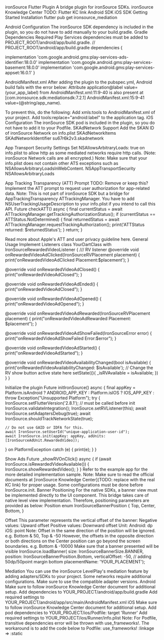 ironSource Flutter Plugin
A bridge plugin for ironSource SDKs.
ironSource Knowledge Center TODO: Flutter KC link
Android SDK
iOS SDK
Getting Started
Installation
flutter pub get ironsource_mediation

 
Android Configuration
The ironSource SDK dependency is included in the plugin, so you do not have to add manually to your build.gradle.
Gradle Dependencies Required
Play Services dependencies must be added to PROJECT_ROOT/android/app/build.gradle.
// PROJECT_ROOT/android/app/build.gradle
dependencies {
  
  implementation 'com.google.android.gms:play-services-ads-identifier:18.0.0'
  implementation 'com.google.android.gms:play-services-basement:18.0.0'
  implementation 'com.google.android.gms:play-services-appset:16.0.1'
}

AndroidManifest.xml
After adding the plugin to the pubspec.yml, Android build fails with the error below:
Attribute application@label value=(your_app_label) from AndroidManifest.xml:11:9-40
  is also present at [com.ironsource.sdk:mediationsdk:7.2.1] AndroidManifest.xml:15:9-41 value=(@string/app_name).

 
To prevent this, do the following:
Add xmls:tools to AndroidManifest.xml of your project.
Add tools:replace="android:label" to the application tag.
iOS Configuration
The ironSource SDK pod is included in the plugin, so you do not have to add it to your Podfile.
SKAdNetwork Support
Add the SKAN ID of ironSource Network on info.plist
<key>SKAdNetworkItems</key>
<array>
   <dict>
      <key>SKAdNetworkIdentifier</key>
      <string>su67r6k2v3.skadnetwork</string>
   </dict>
</array>

App Transport Security Settings
Set NSAllowsArbitraryLoads: true on info.plist to allow http as some mediated networks require http calls. (Note: ironSource Network calls are all encrypted.)
Note:
Make sure that your info.plist does not contain other ATS exceptions such as NSAllowsArbitraryLoadsInWebContent.
<key>NSAppTransportSecurity</key>
<dict>
  <key>NSAllowsArbitraryLoads</key>
  <true/>
</dict>

App Tracking Transparency (ATT) Prompt
TODO: Remove or keep this?
Implement the ATT prompt to request user authorization for app-related data.
Note: This is not part of ironSource SDK but a bridge for AppTrackingTransparency ATTrackingManager.
You have to add NSUserTrackingUsageDescription to your info.plist if you intend to call this API.
Future<void> checkATT() async {
  final currentStatus = await ATTrackingManager.getTrackingAuthorizationStatus();
  if (currentStatus == ATTStatus.NotDetermined) {
    final returnedStatus = await ATTrackingManager.requestTrackingAuthorization();
    print('ATTStatus returned: $returnedStatus');
  }
  return;
}

Read more about Apple's ATT and user privacy guideline here.
General Usage
Implement Listeners
class YourDartClass with IronSourceRewardedVideoListener {
  /// RV listener
  @override
  void onRewardedVideoAdClicked(IronSourceRVPlacement placement) {
    print('onRewardedVideoAdClicked Placement:$placement');
  }

  @override
  void onRewardedVideoAdClosed() {
    print("onRewardedVideoAdClosed");
  }

  @override
  void onRewardedVideoAdEnded() {
    print("onRewardedVideoAdClosed");
  }

  @override
  void onRewardedVideoAdOpened() {
    print("onRewardedVideoAdOpened");
  }

  @override
  void onRewardedVideoAdRewarded(IronSourceRVPlacement placement) {
    print("onRewardedVideoAdRewarded Placement: $placement");
  }

  @override
  void onRewardedVideoAdShowFailed(IronSourceError error) {
    print("onRewardedVideoAdShowFailed Error:$error");
  }

  @override
  void onRewardedVideoAdStarted() {
    print("onRewardedVideoAdStarted");
  }

  @override
  void onRewardedVideoAvailabilityChanged(bool isAvailable) {
    print('onRewardedVideoAvailabilityChanged: $isAvailable');
    // Change the RV show button active state here
    setState((){
      _isRVAvailable = isAvailable;
    })
  }
}

Initialize the plugin
Future<void> initIronSource() async {
  final appKey = Platform.isAndroid
      ? ANDROID_APP_KEY
      : Platform.isIOS
          ? IOS_APP_KEY
          : throw Exception("Unsupported Platform");
  try {
    IronSource.setFlutterVersion('2.8.1'); // must be called before init
    IronSource.validateIntegration();
    IronSource.setRVListener(this);
    await IronSource.setAdaptersDebug(true);
    await IronSource.shouldTrackNetworkState(true);

    // Do not use GAID or IDFA for this.
    await IronSource.setUserId("unique-application-user-id");
    await IronSource.init(appKey: appKey, adUnits: [IronSourceAdUnit.RewardedVideo]);
  } on PlatformException catch (e) {
    print(e);
  }
}

Show Ads
Future<void> _showRVOnClick() async {
  if (await IronSource.isRewardedVideoAvailable()) {
    IronSource.showRewardedVideo();
  }
}
Refer to the example app for the more detailed implementation sample.
Note:
Make sure to read the official documents at [ironSource Knowledge Center](TODO: replace with the real KC link) for proper usage.
Some configurations must be done before IronSource.init.
Banner Positioning
For the native SDKs, a banner view must be implemented directly to the UI component. This bridge takes care of native level view implementation. Therefore, positioning parameters are provided as below:
Position
enum IronSourceBannerPosition {
  Top,
  Center,
  Bottom,
}

Offset
This parameter represents the vertical offset of the banner:
Negative values: Upward offset
Positive values: Downward offset
Unit:
Android: dp
iOS: point
Note:
Offset in the same direction of the position will be ignored. e.g. Bottom & 50, Top & -50
However, the offsets in the opposite direction or both directions on the Center position can go beyond the screen boundaries. e.g. Bottom & -10000
Make sure that a banner presented will be visible
IronSource.loadBanner(
  size: IronSourceBannerSize.BANNER,
  position: IronSourceBannerPosition.Bottom,
  verticalOffset: -50, // adding 50dp/50point margin bottom
  placementName: 'YOUR_PLACEMENT');

Mediation
You can use the ironSource LevelPlay's mediation feature by adding adapters/SDKs to your project.
Some networks require additional configurations.
Make sure to use the compatible adapter versions.
Android
Make sure to follow ironSource Knowledge Center document for additional setup.
Add dependencies to YOUR_PROJECT/android/app/build.gradle
Add required settings to YOUR_PROJECT/android/app/src/main/AndroidManifest.xml
iOS
Make sure to follow ironSource Knowledge Center document for additional setup.
Add pod dependencies to YOUR_PROJECT/ios/Podfile: target 'Runner'
Add required settings to YOUR_PROJECT/ios/Runner/info.plist
Note:
For Podfile, transitive dependencies error will be thrown with use_frameworks!. The workaround is to add the code below to Podfile:
use_frameworks! :linkage => :static


